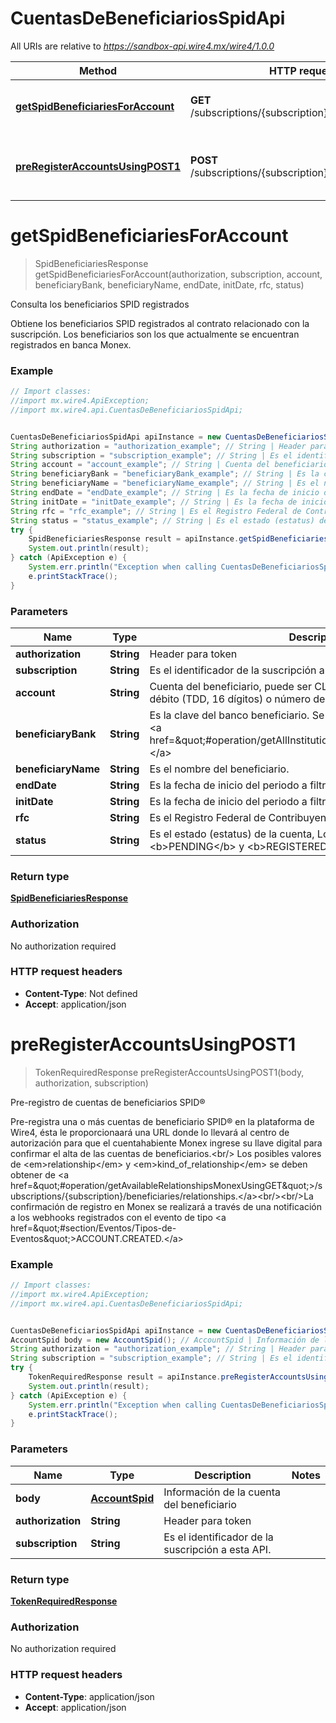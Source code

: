 # CuentasDeBeneficiariosSpidApi

All URIs are relative to *https://sandbox-api.wire4.mx/wire4/1.0.0*

Method | HTTP request | Description
------------- | ------------- | -------------
[**getSpidBeneficiariesForAccount**](CuentasDeBeneficiariosSpidApi.md#getSpidBeneficiariesForAccount) | **GET** /subscriptions/{subscription}/beneficiaries/spid | Consulta los beneficiarios SPID registrados
[**preRegisterAccountsUsingPOST1**](CuentasDeBeneficiariosSpidApi.md#preRegisterAccountsUsingPOST1) | **POST** /subscriptions/{subscription}/beneficiaries/spid | Pre-registro de cuentas de beneficiarios SPID®

<a name="getSpidBeneficiariesForAccount"></a>
# **getSpidBeneficiariesForAccount**
> SpidBeneficiariesResponse getSpidBeneficiariesForAccount(authorization, subscription, account, beneficiaryBank, beneficiaryName, endDate, initDate, rfc, status)

Consulta los beneficiarios SPID registrados

Obtiene los beneficiarios SPID registrados al contrato relacionado con la suscripción. Los beneficiarios son los que actualmente se encuentran registrados en banca Monex.

### Example
```java
// Import classes:
//import mx.wire4.ApiException;
//import mx.wire4.api.CuentasDeBeneficiariosSpidApi;


CuentasDeBeneficiariosSpidApi apiInstance = new CuentasDeBeneficiariosSpidApi();
String authorization = "authorization_example"; // String | Header para token
String subscription = "subscription_example"; // String | Es el identificador de la suscripción a esta API.
String account = "account_example"; // String | Cuenta del beneficiario, puede ser CLABE (18 dígitos), Tarjeta de débito  (TDD, 16 dígitos) o número de celular (10 dígitos).
String beneficiaryBank = "beneficiaryBank_example"; // String | Es la clave del banco beneficiario. Se puede obtener del catalogo de <a href=\"#operation/getAllInstitutionsUsingGET\">instituciones.</a>
String beneficiaryName = "beneficiaryName_example"; // String | Es el nombre del beneficiario.
String endDate = "endDate_example"; // String | Es la fecha de inicio del periodo a filtrar en formato dd-mm-yyyy.
String initDate = "initDate_example"; // String | Es la fecha de inicio del periodo a filtrar en formato dd-mm-yyyy.
String rfc = "rfc_example"; // String | Es el Registro Federal de Contribuyentes (RFC) del beneficiario.
String status = "status_example"; // String | Es el estado (estatus) de la cuenta, Los valores pueden ser <b>PENDING</b> y <b>REGISTERED</b>.
try {
    SpidBeneficiariesResponse result = apiInstance.getSpidBeneficiariesForAccount(authorization, subscription, account, beneficiaryBank, beneficiaryName, endDate, initDate, rfc, status);
    System.out.println(result);
} catch (ApiException e) {
    System.err.println("Exception when calling CuentasDeBeneficiariosSpidApi#getSpidBeneficiariesForAccount");
    e.printStackTrace();
}
```

### Parameters

Name | Type | Description  | Notes
------------- | ------------- | ------------- | -------------
 **authorization** | **String**| Header para token |
 **subscription** | **String**| Es el identificador de la suscripción a esta API. |
 **account** | **String**| Cuenta del beneficiario, puede ser CLABE (18 dígitos), Tarjeta de débito  (TDD, 16 dígitos) o número de celular (10 dígitos). | [optional]
 **beneficiaryBank** | **String**| Es la clave del banco beneficiario. Se puede obtener del catalogo de &lt;a href&#x3D;\&quot;#operation/getAllInstitutionsUsingGET\&quot;&gt;instituciones.&lt;/a&gt; | [optional]
 **beneficiaryName** | **String**| Es el nombre del beneficiario. | [optional]
 **endDate** | **String**| Es la fecha de inicio del periodo a filtrar en formato dd-mm-yyyy. | [optional]
 **initDate** | **String**| Es la fecha de inicio del periodo a filtrar en formato dd-mm-yyyy. | [optional]
 **rfc** | **String**| Es el Registro Federal de Contribuyentes (RFC) del beneficiario. | [optional]
 **status** | **String**| Es el estado (estatus) de la cuenta, Los valores pueden ser &lt;b&gt;PENDING&lt;/b&gt; y &lt;b&gt;REGISTERED&lt;/b&gt;. | [optional]

### Return type

[**SpidBeneficiariesResponse**](SpidBeneficiariesResponse.md)

### Authorization

No authorization required

### HTTP request headers

 - **Content-Type**: Not defined
 - **Accept**: application/json

<a name="preRegisterAccountsUsingPOST1"></a>
# **preRegisterAccountsUsingPOST1**
> TokenRequiredResponse preRegisterAccountsUsingPOST1(body, authorization, subscription)

Pre-registro de cuentas de beneficiarios SPID®

Pre-registra una o más cuentas de beneficiario SPID® en la plataforma de Wire4, ésta le proporcionaará una URL donde lo llevará al centro de autorización para que el cuentahabiente Monex ingrese su llave digital para confirmar el alta de las cuentas de beneficiarios.&lt;br/&gt; Los posibles valores de &lt;em&gt;relationship&lt;/em&gt; y &lt;em&gt;kind_of_relationship&lt;/em&gt; se deben  obtener de &lt;a href&#x3D;\&quot;#operation/getAvailableRelationshipsMonexUsingGET\&quot;&gt;/subscriptions/{subscription}/beneficiaries/relationships.&lt;/a&gt;&lt;br/&gt;&lt;br/&gt;La confirmación de registro en Monex se realizará a través de una notificación a los webhooks registrados con el evento de tipo &lt;a href&#x3D;\&quot;#section/Eventos/Tipos-de-Eventos\&quot;&gt;ACCOUNT.CREATED.&lt;/a&gt;

### Example
```java
// Import classes:
//import mx.wire4.ApiException;
//import mx.wire4.api.CuentasDeBeneficiariosSpidApi;


CuentasDeBeneficiariosSpidApi apiInstance = new CuentasDeBeneficiariosSpidApi();
AccountSpid body = new AccountSpid(); // AccountSpid | Información de la cuenta del beneficiario
String authorization = "authorization_example"; // String | Header para token
String subscription = "subscription_example"; // String | Es el identificador de la suscripción a esta API.
try {
    TokenRequiredResponse result = apiInstance.preRegisterAccountsUsingPOST1(body, authorization, subscription);
    System.out.println(result);
} catch (ApiException e) {
    System.err.println("Exception when calling CuentasDeBeneficiariosSpidApi#preRegisterAccountsUsingPOST1");
    e.printStackTrace();
}
```

### Parameters

Name | Type | Description  | Notes
------------- | ------------- | ------------- | -------------
 **body** | [**AccountSpid**](AccountSpid.md)| Información de la cuenta del beneficiario |
 **authorization** | **String**| Header para token |
 **subscription** | **String**| Es el identificador de la suscripción a esta API. |

### Return type

[**TokenRequiredResponse**](TokenRequiredResponse.md)

### Authorization

No authorization required

### HTTP request headers

 - **Content-Type**: application/json
 - **Accept**: application/json

